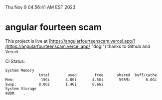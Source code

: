 Thu Nov  9 04:56:41 AM EST 2023

# angular fourteen scam


This project is live at [https://angularfourteenscam.vercel.app/](https://angularfourteenscam.vercel.app/ "dog!") thanks to Github and Vercel.

CI Status: 

```bash
System Memory
               total        used        free      shared  buff/cache   available
Mem:            15Gi       4.8Gi       4.5Gi       595Mi       6.0Gi       9.6Gi
Swap:          8.0Gi       1.4Gi       6.6Gi
System Storage
900M	.
```
```bash
